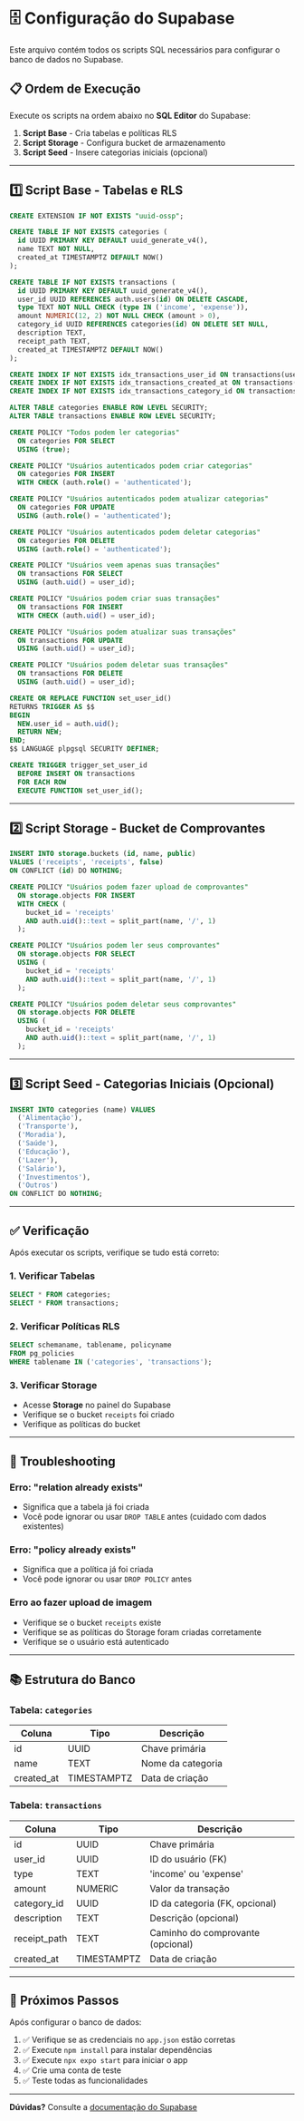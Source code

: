 # 🗄️ Configuração do Supabase

Este arquivo contém todos os scripts SQL necessários para configurar o banco de dados no Supabase.

## 📋 Ordem de Execução

Execute os scripts na ordem abaixo no **SQL Editor** do Supabase:

1. **Script Base** - Cria tabelas e políticas RLS
2. **Script Storage** - Configura bucket de armazenamento
3. **Script Seed** - Insere categorias iniciais (opcional)

---

## 1️⃣ Script Base - Tabelas e RLS

```sql
CREATE EXTENSION IF NOT EXISTS "uuid-ossp";

CREATE TABLE IF NOT EXISTS categories (
  id UUID PRIMARY KEY DEFAULT uuid_generate_v4(),
  name TEXT NOT NULL,
  created_at TIMESTAMPTZ DEFAULT NOW()
);

CREATE TABLE IF NOT EXISTS transactions (
  id UUID PRIMARY KEY DEFAULT uuid_generate_v4(),
  user_id UUID REFERENCES auth.users(id) ON DELETE CASCADE,
  type TEXT NOT NULL CHECK (type IN ('income', 'expense')),
  amount NUMERIC(12, 2) NOT NULL CHECK (amount > 0),
  category_id UUID REFERENCES categories(id) ON DELETE SET NULL,
  description TEXT,
  receipt_path TEXT,
  created_at TIMESTAMPTZ DEFAULT NOW()
);

CREATE INDEX IF NOT EXISTS idx_transactions_user_id ON transactions(user_id);
CREATE INDEX IF NOT EXISTS idx_transactions_created_at ON transactions(created_at DESC);
CREATE INDEX IF NOT EXISTS idx_transactions_category_id ON transactions(category_id);

ALTER TABLE categories ENABLE ROW LEVEL SECURITY;
ALTER TABLE transactions ENABLE ROW LEVEL SECURITY;

CREATE POLICY "Todos podem ler categorias"
  ON categories FOR SELECT
  USING (true);

CREATE POLICY "Usuários autenticados podem criar categorias"
  ON categories FOR INSERT
  WITH CHECK (auth.role() = 'authenticated');

CREATE POLICY "Usuários autenticados podem atualizar categorias"
  ON categories FOR UPDATE
  USING (auth.role() = 'authenticated');

CREATE POLICY "Usuários autenticados podem deletar categorias"
  ON categories FOR DELETE
  USING (auth.role() = 'authenticated');

CREATE POLICY "Usuários veem apenas suas transações"
  ON transactions FOR SELECT
  USING (auth.uid() = user_id);

CREATE POLICY "Usuários podem criar suas transações"
  ON transactions FOR INSERT
  WITH CHECK (auth.uid() = user_id);

CREATE POLICY "Usuários podem atualizar suas transações"
  ON transactions FOR UPDATE
  USING (auth.uid() = user_id);

CREATE POLICY "Usuários podem deletar suas transações"
  ON transactions FOR DELETE
  USING (auth.uid() = user_id);

CREATE OR REPLACE FUNCTION set_user_id()
RETURNS TRIGGER AS $$
BEGIN
  NEW.user_id = auth.uid();
  RETURN NEW;
END;
$$ LANGUAGE plpgsql SECURITY DEFINER;

CREATE TRIGGER trigger_set_user_id
  BEFORE INSERT ON transactions
  FOR EACH ROW
  EXECUTE FUNCTION set_user_id();
```

---

## 2️⃣ Script Storage - Bucket de Comprovantes

```sql
INSERT INTO storage.buckets (id, name, public)
VALUES ('receipts', 'receipts', false)
ON CONFLICT (id) DO NOTHING;

CREATE POLICY "Usuários podem fazer upload de comprovantes"
  ON storage.objects FOR INSERT
  WITH CHECK (
    bucket_id = 'receipts' 
    AND auth.uid()::text = split_part(name, '/', 1)
  );

CREATE POLICY "Usuários podem ler seus comprovantes"
  ON storage.objects FOR SELECT
  USING (
    bucket_id = 'receipts' 
    AND auth.uid()::text = split_part(name, '/', 1)
  );

CREATE POLICY "Usuários podem deletar seus comprovantes"
  ON storage.objects FOR DELETE
  USING (
    bucket_id = 'receipts' 
    AND auth.uid()::text = split_part(name, '/', 1)
  );
```

---

## 3️⃣ Script Seed - Categorias Iniciais (Opcional)

```sql
INSERT INTO categories (name) VALUES
  ('Alimentação'),
  ('Transporte'),
  ('Moradia'),
  ('Saúde'),
  ('Educação'),
  ('Lazer'),
  ('Salário'),
  ('Investimentos'),
  ('Outros')
ON CONFLICT DO NOTHING;
```

---

## ✅ Verificação

Após executar os scripts, verifique se tudo está correto:

### 1. Verificar Tabelas
```sql
SELECT * FROM categories;
SELECT * FROM transactions;
```

### 2. Verificar Políticas RLS
```sql
SELECT schemaname, tablename, policyname 
FROM pg_policies 
WHERE tablename IN ('categories', 'transactions');
```

### 3. Verificar Storage
- Acesse **Storage** no painel do Supabase
- Verifique se o bucket `receipts` foi criado
- Verifique as políticas do bucket

---

## 🔧 Troubleshooting

### Erro: "relation already exists"
- Significa que a tabela já foi criada
- Você pode ignorar ou usar `DROP TABLE` antes (cuidado com dados existentes)

### Erro: "policy already exists"
- Significa que a política já foi criada
- Você pode ignorar ou usar `DROP POLICY` antes

### Erro ao fazer upload de imagem
- Verifique se o bucket `receipts` existe
- Verifique se as políticas do Storage foram criadas corretamente
- Verifique se o usuário está autenticado

---

## 📚 Estrutura do Banco

### Tabela: `categories`
| Coluna | Tipo | Descrição |
|--------|------|-----------|
| id | UUID | Chave primária |
| name | TEXT | Nome da categoria |
| created_at | TIMESTAMPTZ | Data de criação |

### Tabela: `transactions`
| Coluna | Tipo | Descrição |
|--------|------|-----------|
| id | UUID | Chave primária |
| user_id | UUID | ID do usuário (FK) |
| type | TEXT | 'income' ou 'expense' |
| amount | NUMERIC | Valor da transação |
| category_id | UUID | ID da categoria (FK, opcional) |
| description | TEXT | Descrição (opcional) |
| receipt_path | TEXT | Caminho do comprovante (opcional) |
| created_at | TIMESTAMPTZ | Data de criação |

---

## 🎯 Próximos Passos

Após configurar o banco de dados:

1. ✅ Verifique se as credenciais no `app.json` estão corretas
2. ✅ Execute `npm install` para instalar dependências
3. ✅ Execute `npx expo start` para iniciar o app
4. ✅ Crie uma conta de teste
5. ✅ Teste todas as funcionalidades

---

**Dúvidas?** Consulte a [documentação do Supabase](https://supabase.com/docs)